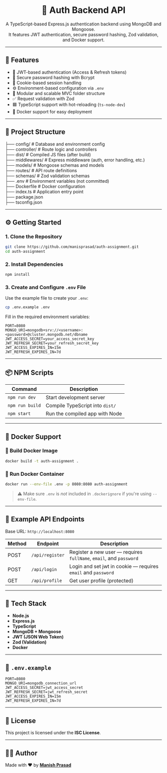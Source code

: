
<!-- README.md -->

<h1 align="center">🔐 Auth Backend API</h1>

<p align="center">
A TypeScript-based Express.js authentication backend using MongoDB and Mongoose.<br/>
It features JWT authentication, secure password hashing, Zod validation, and Docker support.
</p>

---

## 🚀 Features

- 🔐 JWT-based authentication (Access & Refresh tokens)
- 🔑 Secure password hashing with Bcrypt
- 🍪 Cookie-based session handling
- ⚙️ Environment-based configuration via `.env`
- 🧱 Modular and scalable MVC folder structure
- ✅ Request validation with Zod
- 🟦 TypeScript support with hot-reloading (`ts-node-dev`)
- 🐳 Docker support for easy deployment

---

## 📁 Project Structure




├── config/         # Database and environment config <br/>
├── controller/     # Route logic and controllers<br/>
├── dist/           # Compiled JS files (after build)<br/>
├── middlewares/    # Express middleware (auth, error handling, etc.)<br/>
├── models/         # Mongoose schemas and models<br/>
├── routes/         # API route definitions<br/>
├── schemas/        # Zod validation schemas<br/>
├── .env            # Environment variables (not committed)<br/>
├── Dockerfile      # Docker configuration<br/>
├── index.ts        # Application entry point<br/>
├── package.json<br/>
├── tsconfig.json<br/>


---

## ⚙️ Getting Started

### 1. Clone the Repository

```bash
git clone https://github.com/manisprasad/auth-assignment.git
cd auth-assignment
````

### 2. Install Dependencies

```bash
npm install
```

### 3. Create and Configure `.env` File

Use the example file to create your `.env`:

```bash
cp .env.example .env
```

Fill in the required environment variables:

```env
PORT=8080
MONGO_URI=mongodb+srv://<username>:<password>@cluster.mongodb.net/dbname
JWT_ACCESS_SECRET=your_access_secret_key
JWT_REFRESH_SECRET=your_refresh_secret_key
JWT_ACCESS_EXPIRES_IN=15m
JWT_REFRESH_EXPIRES_IN=7d
```

---

## 📦 NPM Scripts

| Command         | Description                     |
| --------------- | ------------------------------- |
| `npm run dev`   | Start development server        |
| `npm run build` | Compile TypeScript into `dist/` |
| `npm start`     | Run the compiled app with Node  |

---

## 🐳 Docker Support

### 🔧 Build Docker Image

```bash
docker build -t auth-assignment .
```

### 🚀 Run Docker Container

```bash
docker run --env-file .env -p 8080:8080 auth-assignment
```

> ⚠️ Make sure `.env` is *not* included in `.dockerignore` if you're using `--env-file`.

---

## 📌 Example API Endpoints

Base URL: `http://localhost:8080`

| Method | Endpoint        | Description                                                        |
| ------ | --------------- | ------------------------------------------------------------------ |
| POST   | `/api/register` | Register a new user — requires `fullName`, `email`, and `password` |
| POST   | `/api/login`    | Login and set jwt in cookie — requires `email` and `password`      |
| GET    | `/api/profile`  | Get user profile (protected)                                       |


---

## 🧪 Tech Stack

* **Node.js**
* **Express.js**
* **TypeScript**
* **MongoDB + Mongoose**
* **JWT (JSON Web Token)**
* **Zod (Validation)**
* **Docker**

---

## 📁 `.env.example`

```env
PORT=8080
MONGO_URI=mongodb_connection_url
JWT_ACCESS_SECRET=jwt_access_secret
JWT_REFRESH_SECRET=jwt_refresh_secret
JWT_ACCESS_EXPIRES_IN=15m
JWT_REFRESH_EXPIRES_IN=7d
```

---

## 📄 License

This project is licensed under the **ISC License**.

---

## 🙋‍♂️ Author

Made with ❤️ by **[Manish Prasad](https://github.com/manisprasad)**
